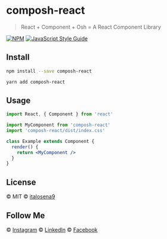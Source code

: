# composh-react

> React + Component + Osh = A React Component Library


[![NPM](https://img.shields.io/npm/v/composh-react.svg)](https://www.npmjs.com/package/composh-react) [![JavaScript Style Guide](https://img.shields.io/badge/code_style-standard-brightgreen.svg)](https://standardjs.com)



## Install

```bash
npm install --save composh-react
```

```bash
yarn add composh-react
```



## Usage

```jsx
import React, { Component } from 'react'

import MyComponent from 'composh-react'
import 'composh-react/dist/index.css'

class Example extends Component {
  render() {
    return <MyComponent />
  }
}
```



## License

© MIT 
© [italosena9](https://github.com/italosena9)



## Follow Me

 © [Instagram](https://instagram.com/italo_senaa)
 © [LinkedIn](https://linkedin.com/italo_sena)
 © [Facebook](https://facebook.com/italo_sena)


